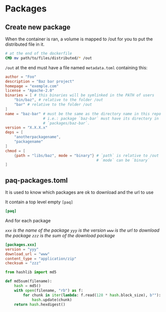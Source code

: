 # Packages

## Create new package

When the container is ran, a volume is mapped to /out for you to put the
distributed file in it.

```Dockerfile
# at the end of the dockerfile
CMD mv path/to/files/distributed/* /out
```

`/out` at the end must have a file named `metadata.toml` containing this:

```toml
author = "Foo"
description = "Baz bar project"
homepage = "exemple.com"
license = "Apache-2.0"
binaries = [ # this binaries will be symlinked in the PATH of users
    "bin/baz", # relative to the folder /out
    "bar" # relative to the folder /out
]
name = "baz-bar" # must be the same as the directory name in this repo
                 # i.e.: package `baz-bar` must have its directory in
                 # `packages/baz-bar`.
version = "X.X.X.x"
deps = [
    "anotherpackagename",
    "packagename"
]
chmod = [
    {path = "libs/baz", mode = "binary"} # `path` is relative to /out
                                         # `mode` can be `binary`
]
```

## paq-packages.toml

It is used to know which packages are ok to download and the url to use

It contain a top level empty `[paq]`

```toml
[paq]
```

And for each package

*`xxx` is the name of the package*
*`yyy` is the version*
*`www` is the url to download the package*
*`zzz` is the sum of the download package*

```toml
[packages.xxx]
version = "yyy"
download_url = "www"
content_type = "application/zip"
checksum = "zzz"
```

```python
from hashlib import md5

def md5sum(filename):
    hash = md5()
    with open(filename, "rb") as f:
        for chunk in iter(lambda: f.read(128 * hash.block_size), b""):
            hash.update(chunk)
    return hash.hexdigest()
```
